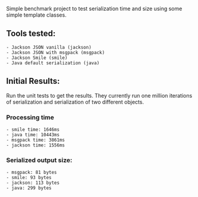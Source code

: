 Simple benchmark project to test serialization time and size using some simple template classes.

## Tools tested:
	- Jackson JSON vanilla (jackson)
	- Jackson JSON with msgpack (msgpack)
	- Jackson Smile (smile)
	- Java default serialization (java)

## Initial Results:
Run the unit tests to get the results. They currently run one million iterations of serialization and serialization of two different objects.

### Processing time
	- smile time: 1646ms
	- java time: 10443ms
	- msgpack time: 3861ms
	- jackson time: 1556ms

### Serialized output size:
	- msgpack: 81 bytes
	- smile: 93 bytes
	- jackson: 113 bytes
	- java: 299 bytes
